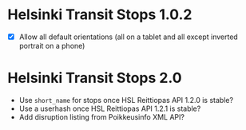 Helsinki Transit Stops 1.0.2
============================

* [X] Allow all default orientations (all on a tablet and all except
      inverted portrait on a phone)

Helsinki Transit Stops 2.0
==========================

* Use `short_name` for stops once HSL Reittiopas API 1.2.0 is stable?
* Use a userhash once HSL Reittiopas API 1.2.1 is stable?
* Add disruption listing from Poikkeusinfo XML API?
